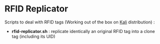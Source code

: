 # RFID Replicator

Scripts to deal with RFID tags (Working out of the box on [Kali](https://www.kali.org/downloads/) distribution) :

- **rfid-replicator.sh** : replicate identically an original RFID tag into a clone tag (including its UID)